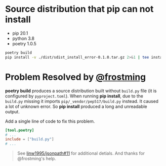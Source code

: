 # Source distribution that pip can not install

* pip 20.1
* python 3.8
* poetry 1.0.5

```bash
poetry build
pip install -v ./dist/sdist_install_error-0.1.0.tar.gz 2>&1 | tee install.log
```

# Problem Resolved by [@frostming](https://github.com/frostming)

**poetry build** produces a source distribution built without `build.py` file (it is configured by `pyproject.toml`). When running **pip install**, due to the `build.py` missing it imports `pip/_vendor/pep517/build.py` instead. It caused a lot of unknown error. So **pip install** produced a long and unreadable output.

Add a single line of code to fix this problem.

```toml
[tool.poetry]
# ...
include = ["build.py"]
# ...
```

> See [linw1995/jsonpath#11](https://github.com/linw1995/jsonpath/issues/11) for additional detials.
And thanks for @frostming's help.
